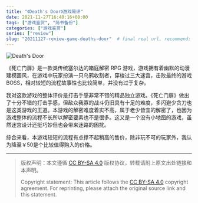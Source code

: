 ```yaml
---
title: "《Death's Door》游戏简评"
date: 2021-11-27T16:40:16+08:00
tags: ["游戏鉴赏", "简书备份"]
categories: ["游戏鉴赏"]
series: ["review"]
slug: "20211127-review-game-deaths-door"  # final real url, recommend: start by date, follow lower case words with hyphen splitter. E.g., `20230316-text-title`
---
```


![Death's Door](/img/posts/9835942-6c14ee927decdeba.jpg "Death's Door")

《死亡门扉》是一款类传统塞尔达的箱庭解密 RPG 游戏，游戏拥有着幽默的动漫建模画风，在游戏中玩家扮演一只乌鸦收割者，穿梭过三大迷宫，击败最终的游戏 BOSS，相对较短的流程故事性也比较简单，并没有过于复杂。

我对这款游戏的整体评价是打击手感非常不错的精品独立游戏。《死亡门扉》做出了十分不错的打击手感，但敌众我寡的战斗仍旧具有十足的难度，多闪避少贪刀也是这类游戏的王道。本游戏的解密难度着实不高，属于老少皆宜的解密了，也因为游戏整体的流程不长所以解密要素也不是很多。这又是一个没有小地图的游戏，虽然迷宫设计还挺巧妙但也会带来迷路的困扰。

综合来看，本游戏较短的流程有点撑不起稍高的售价，除非玩不可的玩家外，我认为降至￥50是个比较值得购入的价格。

---

> 版权声明：本文遵循 [CC BY-SA 4.0](https://creativecommons.org/licenses/by-sa/4.0/deed.zh) 版权协议，转载请附上原文出处链接和本声明。
>
> Copyright statement: This article follows the [CC BY-SA 4.0](https://creativecommons.org/licenses/by-sa/4.0/deed.en) copyright agreement. For reprinting, please attach the original source link and this statement.
